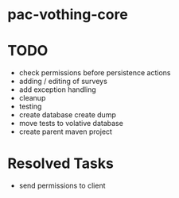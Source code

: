 # pac-vothing-core

# TODO
- check permissions before persistence actions
- adding / editing of surveys
- add exception handling
- cleanup 
- testing
- create database create dump
- move tests to volative database
- create parent maven project

# Resolved Tasks

- send permissions to client
